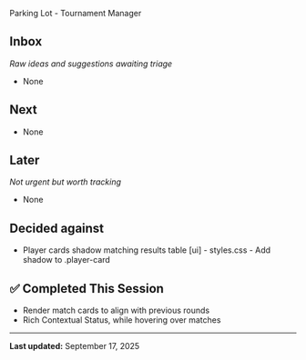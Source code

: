  Parking Lot - Tournament Manager

## Inbox
*Raw ideas and suggestions awaiting triage*
- None

## Next  
- None

## Later
*Not urgent but worth tracking*
- None

## Decided against
- Player cards shadow matching results table [ui] - styles.css - Add shadow to .player-card

## ✅ Completed This Session
- Render match cards to align with previous rounds
- Rich Contextual Status, while hovering over matches
---
**Last updated:** September 17, 2025
